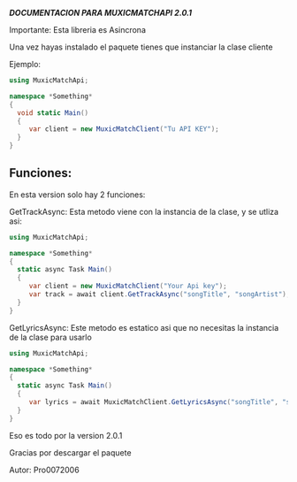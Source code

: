 ***DOCUMENTACION PARA MUXICMATCHAPI 2.0.1***

Importante: Esta libreria es Asincrona

Una vez hayas instalado el paquete tienes que instanciar la clase cliente

Ejemplo:
```C#
using MuxicMatchApi;

namespace *Something*
{
  void static Main()
  {
     var client = new MuxicMatchClient("Tu API KEY");
  }
}
```

## Funciones:
En esta version solo hay 2 funciones:

GetTrackAsync: Esta metodo viene con la instancia de la clase, y se utliza asi:

```C#
using MuxicMatchApi;

namespace *Something*
{
  static async Task Main()
  {
     var client = new MuxicMatchClient("Your Api key");
     var track = await client.GetTrackAsync("songTitle", "songArtist");
  }
}
```

GetLyricsAsync: Este metodo es estatico asi que no necesitas la instancia de la clase para usarlo

```C#
using MuxicMatchApi;

namespace *Something*
{
  static async Task Main()
  {
     var lyrics = await MuxicMatchClient.GetLyricsAsync("songTitle", "songArtist")
  }
}
```


Eso es todo por la version 2.0.1

Gracias por descargar el paquete

Autor: Pro0072006

